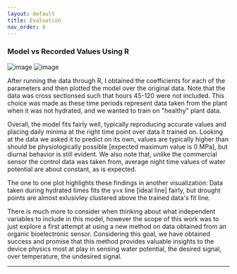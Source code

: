 ```yaml
---
layout: default
title: Evaluation
nav_order: 4
---
```

### Model vs Recorded Values Using R
![image](https://github.com/mrenny/mrenny.github.io/blob/main/assets/images/fig.PNG)
![image](./images/fig.PNG)
<img src="https://github.com/mrenny/mrenny.github.io/blob/main/assets/images/fig.PNG" class="img-responsive" alt=""> 
<img src="../images/fig.PNG" class="img-responsive" alt=""> </div>
<img src="../images/fig.PNG" class="img-responsive" alt="">
<img src="./images/fig.PNG" class="img-responsive" alt=""> </div>
<img src="./images/fig.PNG" class="img-responsive" alt="">
<img src="/images/fig.PNG" class="img-responsive" alt=""> </div>
<img src="/images/fig.PNG" class="img-responsive" alt="">
<img src="images/fig.PNG" class="img-responsive" alt=""> </div>
<img src="images/fig.PNG" class="img-responsive" alt="">

After running the data through R, I obtained the coefficients for each of the parameters and then plotted the model over the original data. Note that the data was cross sectionsed such that hours 45-120 were not included. This choice was made as these time periods represent data taken from the plant when it was not hydrated, and we wanted to train on "healthy" plant data. 

Overall, the model fits fairly well, typically reproducing accurate values and placing daily minima at the right time point over data it trained on. Looking at the data we asked it to predict on its own, values are typically higher than should be physiologically possible [expected maximum value is 0 MPa], but diurnal behavior is still evident. We also note that, unlike the commercial sensor the control data was taken from, average night time values of water potential are about constant, as is expected.

The one to one plot highlights these findings in another visualization: Data taken during hydrated times fits the y=x line [ideal line] fairly, but drought points are almost exlusivley clustered above the trained data's fit line.

There is much more to consider when thinking about what independent variables to include in this model, however the scope of this work was to just explore a first attempt at using a new method on data obtained from an organic bioelectronic sensor. Considering this goal, we have obtained success and promise that this method provides valuable insights to the device physics most at play in sensing water potential, the desired signal, over temperature, the undesired signal.

----

[Just the Docs]: https://just-the-docs.github.io/just-the-docs/
[GitHub Pages]: https://docs.github.com/en/pages
[README]: https://github.com/just-the-docs/just-the-docs-template/blob/main/README.md
[Jekyll]: https://jekyllrb.com
[GitHub Pages / Actions workflow]: https://github.blog/changelog/2022-07-27-github-pages-custom-github-actions-workflows-beta/
[use this template]: https://github.com/just-the-docs/just-the-docs-template/generate
